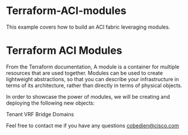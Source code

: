 # Terraform-ACI-modules
This example covers how to build an ACI fabric leveraging modules.

# Terraform ACI Modules

From the Terraform documentation, A module is a container for multiple resources that are used together. Modules can be used to create lightweight abstractions, so that you can describe your infrastructure in terms of its architecture, rather than directly in terms of physical objects.

In order to showcase the power of modules, we will be creating and deploying the following new objects:

Tenant
VRF
Bridge Domains

Feel free to contact me if you have any questions cobedien@cisco.com
